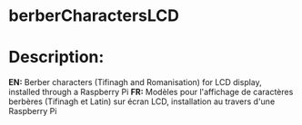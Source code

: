 # berberCharactersLCD
# Description: 
**EN:** Berber characters (Tifinagh and Romanisation) for LCD display, installed through a Raspberry Pi
**FR:** Modèles pour l'affichage de caractères berbères (Tifinagh et Latin) sur écran LCD, installation au travers d'une Raspberry Pi
